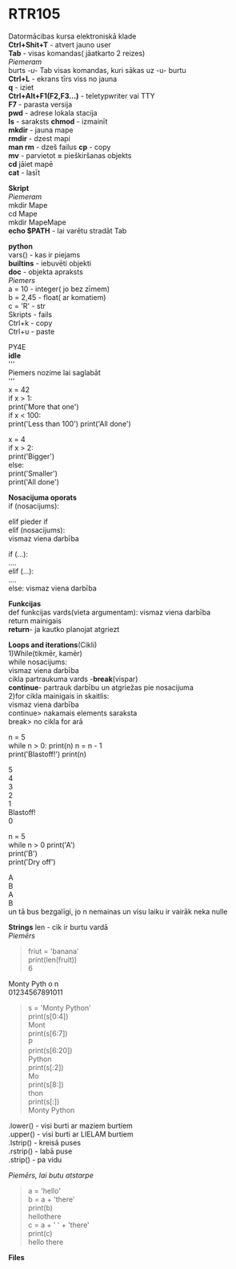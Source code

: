 # RTR105
Datormācibas kursa elektroniskā klade  
**Ctrl+Shit+T** - atvert jauno user  
**Tab** - visas komandas( jāatkarto 2 reizes)  
_Piemeram_   
burts _-u-_ Tab  visas komandas, kuri sākas uz -u- burtu  
**Ctrl+L** - ekrans tīrs viss no jauna  
**q** - iziet  
**Ctrl+Alt+F1(F2,F3...)** - teletypwriter vai TTY  
**F7** - parasta versija  
**pwd** - adrese lokala stacija  
**ls** - saraksts
**chmod** - izmainīt  
**mkdir** - jauna mape  
**rmdir** - dzest mapi  
**man rm** - dzeš failus
**cp** - copy  
**mv** - parvietot
**=** pieškiršanas objekts  
**cd** jāiet mapē  
**cat** - lasīt  

**Skript**  
_Piemeram_  
mkdir Mape  
cd Mape  
mkdir MapeMape  
**echo $PATH** - lai varētu stradāt Tab  

**python**  
vars() - kas ir piejams  
__builtins__ - iebuvēti objekti  
__doc__ - objekta apraksts  
_Piemers_  
a = 10 - integer( jo bez zīmem)  
b = 2,45 - float( ar komatiem)  
c = 'R' - str  
Skripts - fails  
Ctrl+k - copy  
Ctrl+u - paste  
  
PY4E  
**idle**  
'''  
Piemers nozime lai saglabāt  
'''  
x = 42  
if x > 1:  
   print('More that one')  
   if x < 100:  
      print('Less than 100')
print('All done')  


  
x = 4  
if x > 2:  
   print('Bigger')  
else:  
    print('Smaller')  
print('All done')  


**Nosacijuma oporats**  
if (nosacijums):  

elif pieder if  
elif (nosacijums):  
    vismaz viena darbība  

if (...):  
    ....  
elif (...):  
    ....  
else:
    vismaz viena darbība  

**Funkcijas**  
def funkcijas vards(vieta argumentam):
    vismaz viena darbība  
    return mainigais  
**return**- ja kautko planojat atgriezt 


**Loops and iterations**(Cikli)  
1)While(tikmēr, kamēr)  
while nosacijums:  
    vismaz viena darbība  
cikla partraukuma vards -**break**(vispar)  
**continue**- partrauk darbību un atgriežas pie nosacijuma    
2)for cikla mainigais in skaitlis:  
    vismaz viena darbība  
continue> nakamais elements saraksta  
break> no cikla for arā  

n = 5  
while n > 0:
      print(n)
      n = n - 1  
print('Blastoff!') 
print(n)  
>>>>>>>  
5  
4  
3  
2  
1  
Blastoff!  
0  
>>>>>>>>  
n = 5   
while n > 0
      print('A')  
      print('B')  
print('Dry off')  
>>>>>>>>>>>>>>
A  
B  
A  
B  
un tā bus bezgalīgi, jo n nemainas un visu laiku ir vairāk neka nulle  
>>>>>>>>>>>>>>>>>>>>>>>>>>  

**Strings**
len - cik ir burtu vardā  
_Piemērs_  
>friut = 'banana'  
>print(len(fruit))  
6  

Monty Pyth o n    
01234567891011  
>s = 'Monty Python'  
>print(s[0:4])  
Mont  
>print(s[6:7])  
P  
>print(s[6:20])  
Python  
>print(s[:2])  
Mo  
>print(s[8:])  
thon  
>print(s[:])  
Monty Python  


.lower() - visi burti ar maziem burtiem  
.upper() - visi burti ar LIELAM burtiem  
.lstrip() - kreisā puses    
.rstrip() - labā puse  
.strip() - pa vidu

_Piemērs, lai butu atstarpe_  
> a = 'hello'  
> b = a + 'there'  
> print(b)  
hellothere  
> c = a + ' ' + 'there'  
> print(c)  
hello there 

**Files**  

